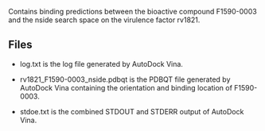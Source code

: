 Contains binding predictions between the bioactive compound F1590-0003 and the nside search space on the virulence factor rv1821.

## Files

- log.txt is the log file generated by AutoDock Vina.

- rv1821_F1590-0003_nside.pdbqt is the PDBQT file generated by AutoDock Vina containing the orientation and binding location of F1590-0003.

- stdoe.txt is the combined STDOUT and STDERR output of AutoDock Vina.

